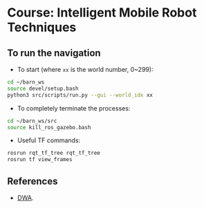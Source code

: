 # Course: Intelligent Mobile Robot Techniques

## To run the navigation

- To start (where `xx` is the world number, 0~299):

```bash
cd ~/barn_ws
source devel/setup.bash
python3 src/scripts/run.py --gui --world_idx xx
```

- To completely terminate the processes:

```bash
cd ~/barn_ws/src
source kill_ros_gazebo.bash
```

- Useful TF commands:

```bash
rosrun rqt_tf_tree rqt_tf_tree
rosrun tf view_frames
```



## References
- [DWA](https://github.com/AtsushiSakai/PythonRobotics/blob/master/PathPlanning/DynamicWindowApproach/dynamic_window_approach.py).
